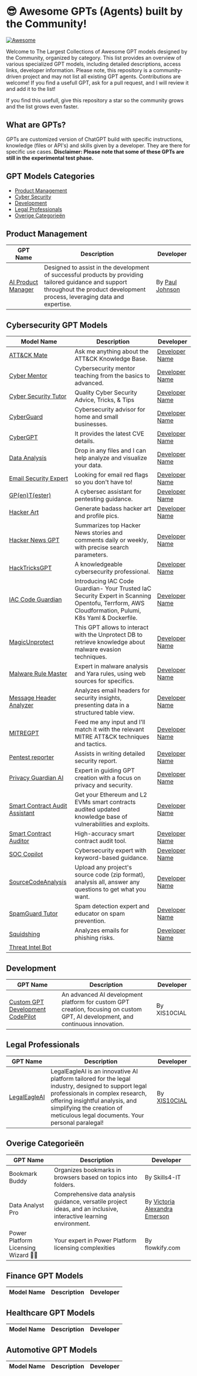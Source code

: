 # 😎 Awesome GPTs (Agents) built by the Community!
[![Awesome](https://awesome.re/badge.svg)](https://awesome.re)

Welcome to The Largest Collections of Awesome GPT models designed by the Community, organized by category. 
This list provides an overview of various specialized GPT models, including detailed descriptions, access links, developer information.
Please note, this repository is a community-driven project and may not list all existing GPT agents. 
Contributions are welcome! If you find a usefull GPT, ask for a pull request, and I will review it and add it to the list! 

If you find this usefull, give this repository a star so the community grows and the list grows even faster.

## What are GPTs? 
GPTs are customized version of ChatGPT build with specific instructions, knowledge (files or API's) and skills given by a developer. 
They are there for specific use cases. **Disclaimer: Please note that some of these GPTs are still in the experimental test phase.**

## GPT Models Categories
- [Product Management](#product-management)
- [Cyber Security](#cyber-security)
- [Development](#development)
- [Legal Professionals](#legal-professionals)
- [Overige Categorieën](#overige-categorieën)

## Product Management
| GPT Name | Description | Developer |
|----------|-------------|-----------|
| [AI Product Manager](https://lnkd.in/e8ry8FzX) | Designed to assist in the development of successful products by providing tailored guidance and support throughout the product development process, leveraging data and expertise. | By [Paul Johnson](https://www.linkedin.com/in/pauljohnson-data) |


## Cybersecurity GPT Models
| Model Name | Description | Developer |
|------------|-------------|-----------|
| [ATT&CK Mate](https://chat.openai.com/g/g-fCIE7hCLx-att-ck-mate) | Ask me anything about the ATT&CK Knowledge Base. | [Developer Name](#) |
| [Cyber Mentor](https://chat.openai.com/g/g-9PmeCxa4O-cyber-mentor) | Cybersecurity mentor teaching from the basics to advanced. | [Developer Name](#) |
| [Cyber Security Tutor](https://chat.openai.com/g/g-0VZwWuTzR-cyber-security-tutor) | Quality Cyber Security Advice, Tricks, & Tips | [Developer Name](#) |
| [CyberGuard](https://chat.openai.com/g/g-Rqg4CFv6o-cyber-guard) | Cybersecurity advisor for home and small businesses. | [Developer Name](#) |
| [CyberGPT](https://chat.openai.com/g/g-GGqU669bx-cybergpt) | It provides the latest CVE details. | [Developer Name](#) |
| [Data Analysis](https://chat.openai.com/g/g-HMNcP6w7d-data-analysis) | Drop in any files and I can help analyze and visualize your data. | [Developer Name](#) |
| [Email Security Expert](https://chat.openai.com/g/g-KX6GdA8lV-email-security-expert) | Looking for email red flags so you don't have to! | [Developer Name](#) |
| [GP(en)T(ester)](https://chat.openai.com/g/g-zQfyABDUJ-gp-en-t-ester) | A cybersec assistant for pentesting guidance. | [Developer Name](#) |
| [Hacker Art](https://chat.openai.com/g/g-LjmHKgJZO-hacker-art-by-rez0) | Generate badass hacker art and profile pics. | [Developer Name](#) |
| [Hacker News GPT](https://chat.openai.com/g/g-RfQI5RmAX-hacker-news-gpt) | Summarizes top Hacker News stories and comments daily or weekly, with precise search parameters. | [Developer Name](#) |
| [HackTricksGPT](https://chat.openai.com/g/g-aaNx59p4q-hacktricksgpt) | A knowledgeable cybersecurity professional. | [Developer Name](#) |
| [IAC Code Guardian](https://chat.openai.com/g/g-nT849ZvCx-iac-code-guardian) | Introducing IAC Code Guardian- Your Trusted IaC Security Expert in Scanning Opentofu, Terrform, AWS Cloudformation, Pulumi, K8s Yaml & Dockerfile. | [Developer Name](#) |
| [MagicUnprotect](https://chat.openai.com/g/g-U5ZnmObzh-magicunprotect) | This GPT allows to interact with the Unprotect DB to retrieve knowledge about malware evasion techniques. | [Developer Name](#) |
| [Malware Rule Master](https://chat.openai.com/g/g-NGsw2zTeW-malware-rule-master) | Expert in malware analysis and Yara rules, using web sources for specifics. | [Developer Name](#) |
| [Message Header Analyzer](https://chat.openai.com/g/g-IHl1UiMr6-message-header-analyzer) | Analyzes email headers for security insights, presenting data in a structured table view. | [Developer Name](#) |
| [MITREGPT](https://chat.openai.com/g/g-IZ6k3S4Zs-mitregpt) | Feed me any input and I'll match it with the relevant MITRE ATT&CK techniques and tactics. | [Developer Name](#) |
| [Pentest reporter](https://chat.openai.com/g/g-dtkGX8MrO-pentest-reporter) | Assists in writing detailed security report. | [Developer Name](#) |
| [Privacy Guardian AI](https://chat.openai.com/g/g-gtV76JzWV-privacy-guardian-ai) | Expert in guiding GPT creation with a focus on privacy and security. | [Developer Name](#) |
| [Smart Contract Audit Assistant](https://chat.openai.com/g/g-R4dNsj0fm-smart-contract-audit-assistant-by-keybox-ai) | Get your Ethereum and L2 EVMs smart contracts audited updated knowledge base of vulnerabilities and exploits. | [Developer Name](#) |
| [Smart Contract Auditor](https://chat.openai.com/g/g-VRtUR3Jpv-smart-contract-auditor) | High-accuracy smart contract audit tool. | [Developer Name](#) |
| [SOC Copilot](https://chat.openai.com/g/g-qvSadylbt-soc-copilot) | Cybersecurity expert with keyword-based guidance. | [Developer Name](#) |
| [SourceCodeAnalysis](https://chat.openai.com/g/g-K5Drw2YS9-sourcecodeanalysis-gpt) | Upload any project's source code (zip format), analysis all, answer any questions to get what you want. | [Developer Name](#) |
| [SpamGuard Tutor](https://chat.openai.com/g/g-jhc6RyFfY-spamguard-tutor) | Spam detection expert and educator on spam prevention. | [Developer Name](#) |
| [Squidshing](https://chat.openai.com/g/g-8JrlEnLEj-squidshing) | Analyzes emails for phishing risks. | [Developer Name](#) |
| [Threat Intel Bot](https://chat.openai.com/g/g-Vy4rIqiCF-threat-intel-bot) |


## Development
| GPT Name | Description | Developer |
|----------|-------------|-----------|
| [Custom GPT Development CodePilot](https://chat.openai.com/g/g-jcqiRyixs-custom-gpt-development-codepilot) | An advanced AI development platform for custom GPT creation, focusing on custom GPT, AI development, and continuous innovation. | By XIS10CIAL |

## Legal Professionals
| GPT Name | Description | Developer |
|----------|-------------|-----------|
| [LegalEagleAI](https://chat.openai.com/g/g-fQw1VgMXr-legaleagleai) | LegalEagleAI is an innovative AI platform tailored for the legal industry, designed to support legal professionals in complex research, offering insightful analysis, and simplifying the creation of meticulous legal documents. Your personal paralegal! | By [XIS10CIAL](https://www.linkedin.com/in/streeflandmarc/) |

## Overige Categorieën
| GPT Name | Description | Developer |
|----------|-------------|-----------|
| Bookmark Buddy | Organizes bookmarks in browsers based on topics into folders. | By Skills4-IT |
| Data Analyst Pro | Comprehensive data analysis guidance, versatile project ideas, and an inclusive, interactive learning environment. | By [Victoria Alexandra Emerson](https://www.linkedin.com/in/victoria-alexandra-emerson-9b8a17bb/) |
| Power Platform Licensing Wizard 🧙‍♂️ | Your expert in Power Platform licensing complexities | By flowkify.com |


## Finance GPT Models
| Model Name | Description | Developer |
|------------|-------------|-----------|

## Healthcare GPT Models
| Model Name | Description | Developer |
|------------|-------------|-----------|

## Automotive GPT Models
| Model Name | Description | Developer |
|------------|-------------|-----------|

